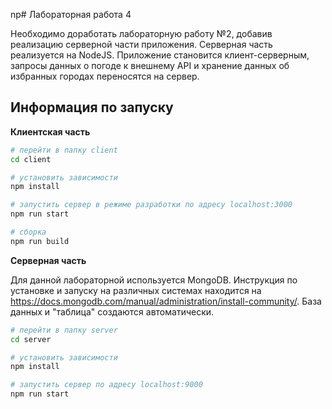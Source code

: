 np# Лабораторная работа 4

Необходимо доработать лабораторную работу №2, добавив реализацию серверной части приложения. Серверная часть реализуется на NodeJS. Приложение становится клиент-серверным, запросы данных о погоде к внешнему API и хранение данных об избранных городах переносятся на сервер.

## Информация по запуску

**Клиентская часть**
``` bash
# перейти в папку client
cd client

# установить зависимости
npm install

# запустить сервер в режиме разработки по адресу localhost:3000
npm run start

# сборка
npm run build
```

**Серверная часть**

Для данной лабораторной используется MongoDB. Инструкция по установке и запуску на различных системах находится на https://docs.mongodb.com/manual/administration/install-community/.
База данных и "таблица" создаются автоматически.

``` bash
# перейти в папку server
cd server

# установить зависимости
npm install

# запустить сервер по адресу localhost:9000
npm run start
```

